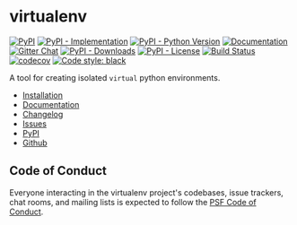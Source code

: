 # virtualenv

[![PyPI](https://img.shields.io/pypi/v/virtualenv?style=flat-square)](https://pypi.org/project/virtualenv)
[![PyPI - Implementation](https://img.shields.io/pypi/implementation/virtualenv?style=flat-square)](https://pypi.org/project/virtualenv)
[![PyPI - Python Version](https://img.shields.io/pypi/pyversions/virtualenv?style=flat-square)](https://pypi.org/project/virtualenv)
[![Documentation](https://readthedocs.org/projects/virtualenv/badge/?version=latest&style=flat-square)](http://virtualenv.pypa.io)
[![Gitter Chat](https://img.shields.io/gitter/room/pypa/virtualenv?color=FF004F&style=flat-square)](https://gitter.im/pypa/virtualenv)
[![PyPI - Downloads](https://img.shields.io/pypi/dm/virtualenv?style=flat-square)](https://pypistats.org/packages/virtualenv)
[![PyPI - License](https://img.shields.io/pypi/l/virtualenv?style=flat-square)](https://opensource.org/licenses/MIT)
[![Build Status](https://github.com/pypa/virtualenv/workflows/check/badge.svg?branch=main&event=push)](https://github.com/pypa/virtualenv/actions?query=workflow%3Acheck)
[![codecov](https://codecov.io/gh/pypa/virtualenv/branch/main/graph/badge.svg)](https://codecov.io/gh/pypa/virtualenv)
[![Code style:
black](https://img.shields.io/badge/code%20style-black-000000.svg?style=flat-square)](https://github.com/psf/black)

A tool for creating isolated `virtual` python environments.

- [Installation](https://virtualenv.pypa.io/en/latest/installation.html)
- [Documentation](https://virtualenv.pypa.io)
- [Changelog](https://virtualenv.pypa.io/en/latest/changelog.html)
- [Issues](https://github.com/pypa/virtualenv/issues)
- [PyPI](https://pypi.org/project/virtualenv)
- [Github](https://github.com/pypa/virtualenv)

## Code of Conduct

Everyone interacting in the virtualenv project's codebases, issue trackers, chat rooms, and mailing lists is expected to
follow the [PSF Code of Conduct](https://github.com/pypa/.github/blob/main/CODE_OF_CONDUCT.md).
